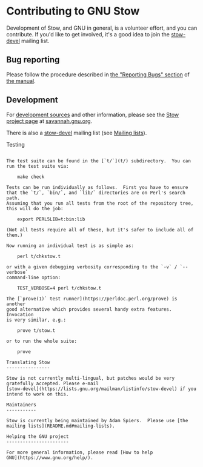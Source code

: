 Contributing to GNU Stow
========================

Development of Stow, and GNU in general, is a volunteer effort, and
you can contribute.  If you'd like to get involved, it's a good idea to join
the [stow-devel](https://lists.gnu.org/mailman/listinfo/stow-devel)
mailing list.

Bug reporting
-------------

Please follow the procedure described in [the "Reporting Bugs"
section](https://www.gnu.org/software/stow/manual/html_node/Reporting-Bugs.html#Reporting-Bugs)
of [the manual](README.md#documentation).

Development
-----------

For [development sources](https://savannah.gnu.org/git/?group=stow)
and other information, please see the [Stow project
page](http://savannah.gnu.org/projects/stow/) at
[savannah.gnu.org](http://savannah.gnu.org).

There is also a
[stow-devel](https://lists.gnu.org/mailman/listinfo/stow-devel)
mailing list (see [Mailing lists](README.md#mailing-lists)).

Testing
~~~~~~~

The test suite can be found in the [`t/`](t/) subdirectory.  You can
run the test suite via:

    make check

Tests can be run individually as follows.  First you have to ensure
that the `t/`, `bin/`, and `lib/` directories are on Perl's search path.
Assuming that you run all tests from the root of the repository tree,
this will do the job:

    export PERL5LIB=t:bin:lib

(Not all tests require all of these, but it's safer to include all of
them.)

Now running an individual test is as simple as:

    perl t/chkstow.t

or with a given debugging verbosity corresponding to the `-v` / `--verbose`
command-line option:

    TEST_VERBOSE=4 perl t/chkstow.t

The [`prove(1)` test runner](https://perldoc.perl.org/prove) is another
good alternative which provides several handy extra features.  Invocation
is very similar, e.g.:

    prove t/stow.t

or to run the whole suite:

    prove

Translating Stow
----------------

Stow is not currently multi-lingual, but patches would be very
gratefully accepted. Please e-mail
[stow-devel](https://lists.gnu.org/mailman/listinfo/stow-devel) if you
intend to work on this.

Maintainers
-----------

Stow is currently being maintained by Adam Spiers.  Please use [the
mailing lists](README.md#mailing-lists).

Helping the GNU project
-----------------------

For more general information, please read [How to help
GNU](https://www.gnu.org/help/).
